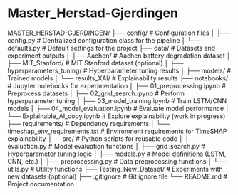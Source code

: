 # Master_Herstad-Gjerdingen

MASTER_HERSTAD-GJERDINGEN/
├── config/                         # Configuration files
│   ├── config.py                  # Centralized configuration class for the pipeline
│   └── defaults.py                # Default settings for the project
├── data/                          # Datasets and experiment outputs
│   ├── Aachen/                    # Aachen battery degradation dataset
│   ├── MIT_Stanford/              # MIT Stanford dataset (optional)
│   ├── hyperparameters_tuning/    # Hyperparameter tuning results
│   ├── models/                    # Trained models
│   └── results_XAI/               # Explainability results
├── notebooks/                     # Jupyter notebooks for experimentation
│   ├── 01_preprocessing.ipynb    # Preprocess datasets
│   ├── 02_grid_search.ipynb      # Perform hyperparameter tuning
│   ├── 03_model_training.ipynb   # Train LSTM/CNN models
│   ├── 04_model_evaluation.ipynb # Evaluate model performance
│   └── Explainable_AI_copy.ipynb # Explore explainability (work in progress)
├── requirements/                  # Dependency requirements
│   └── timeshap_env_requirements.txt  # Environment requirements for TimeSHAP explainability
├── src/                           # Python scripts for reusable code
│   ├── evaluation.py             # Model evaluation functions
│   ├── grid_search.py            # Hyperparameter tuning logic
│   ├── models.py                # Model definitions (LSTM, CNN, etc.)
│   ├── preprocessing.py         # Data preprocessing functions
│   └── utils.py                # Utility functions
├── Testing_New_Dataset/          # Experiments with new datasets (optional)
├── .gitignore                    # Git ignore file
└── README.md                     # Project documentation
